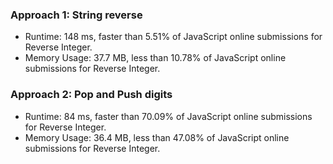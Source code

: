 ### Approach 1: String reverse
* Runtime: 148 ms, faster than 5.51% of JavaScript online submissions for Reverse Integer.
* Memory Usage: 37.7 MB, less than 10.78% of JavaScript online submissions for Reverse Integer.

### Approach 2: Pop and Push digits
* Runtime: 84 ms, faster than 70.09% of JavaScript online submissions for Reverse Integer.
* Memory Usage: 36.4 MB, less than 47.08% of JavaScript online submissions for Reverse Integer.